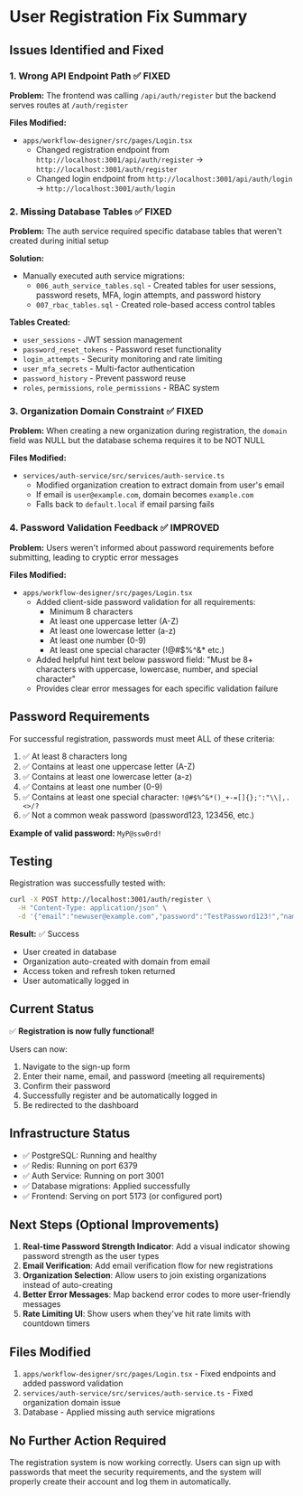# User Registration Fix Summary

## Issues Identified and Fixed

### 1. **Wrong API Endpoint Path** ✅ FIXED

**Problem:** The frontend was calling `/api/auth/register` but the backend serves routes at `/auth/register`

**Files Modified:**

- `apps/workflow-designer/src/pages/Login.tsx`
  - Changed registration endpoint from `http://localhost:3001/api/auth/register` → `http://localhost:3001/auth/register`
  - Changed login endpoint from `http://localhost:3001/api/auth/login` → `http://localhost:3001/auth/login`

### 2. **Missing Database Tables** ✅ FIXED

**Problem:** The auth service required specific database tables that weren't created during initial setup

**Solution:**

- Manually executed auth service migrations:
  - `006_auth_service_tables.sql` - Created tables for user sessions, password resets, MFA, login attempts, and password history
  - `007_rbac_tables.sql` - Created role-based access control tables

**Tables Created:**

- `user_sessions` - JWT session management
- `password_reset_tokens` - Password reset functionality
- `login_attempts` - Security monitoring and rate limiting
- `user_mfa_secrets` - Multi-factor authentication
- `password_history` - Prevent password reuse
- `roles`, `permissions`, `role_permissions` - RBAC system

### 3. **Organization Domain Constraint** ✅ FIXED

**Problem:** When creating a new organization during registration, the `domain` field was NULL but the database schema requires it to be NOT NULL

**Files Modified:**

- `services/auth-service/src/services/auth-service.ts`
  - Modified organization creation to extract domain from user's email
  - If email is `user@example.com`, domain becomes `example.com`
  - Falls back to `default.local` if email parsing fails

### 4. **Password Validation Feedback** ✅ IMPROVED

**Problem:** Users weren't informed about password requirements before submitting, leading to cryptic error messages

**Files Modified:**

- `apps/workflow-designer/src/pages/Login.tsx`
  - Added client-side password validation for all requirements:
    - Minimum 8 characters
    - At least one uppercase letter (A-Z)
    - At least one lowercase letter (a-z)
    - At least one number (0-9)
    - At least one special character (!@#$%^&\* etc.)
  - Added helpful hint text below password field: "Must be 8+ characters with uppercase, lowercase, number, and special character"
  - Provides clear error messages for each specific validation failure

## Password Requirements

For successful registration, passwords must meet ALL of these criteria:

1. ✅ At least 8 characters long
2. ✅ Contains at least one uppercase letter (A-Z)
3. ✅ Contains at least one lowercase letter (a-z)
4. ✅ Contains at least one number (0-9)
5. ✅ Contains at least one special character: `!@#$%^&*()_+-=[]{};':"\\|,.<>/?`
6. ✅ Not a common weak password (password123, 123456, etc.)

**Example of valid password:** `MyP@ssw0rd!`

## Testing

Registration was successfully tested with:

```bash
curl -X POST http://localhost:3001/auth/register \
  -H "Content-Type: application/json" \
  -d '{"email":"newuser@example.com","password":"TestPassword123!","name":"New User"}'
```

**Result:** ✅ Success

- User created in database
- Organization auto-created with domain from email
- Access token and refresh token returned
- User automatically logged in

## Current Status

✅ **Registration is now fully functional!**

Users can now:

1. Navigate to the sign-up form
2. Enter their name, email, and password (meeting all requirements)
3. Confirm their password
4. Successfully register and be automatically logged in
5. Be redirected to the dashboard

## Infrastructure Status

- ✅ PostgreSQL: Running and healthy
- ✅ Redis: Running on port 6379
- ✅ Auth Service: Running on port 3001
- ✅ Database migrations: Applied successfully
- ✅ Frontend: Serving on port 5173 (or configured port)

## Next Steps (Optional Improvements)

1. **Real-time Password Strength Indicator**: Add a visual indicator showing password strength as the user types
2. **Email Verification**: Add email verification flow for new registrations
3. **Organization Selection**: Allow users to join existing organizations instead of auto-creating
4. **Better Error Messages**: Map backend error codes to more user-friendly messages
5. **Rate Limiting UI**: Show users when they've hit rate limits with countdown timers

## Files Modified

1. `apps/workflow-designer/src/pages/Login.tsx` - Fixed endpoints and added password validation
2. `services/auth-service/src/services/auth-service.ts` - Fixed organization domain issue
3. Database - Applied missing auth service migrations

## No Further Action Required

The registration system is now working correctly. Users can sign up with passwords that meet the security requirements, and the system will properly create their account and log them in automatically.
